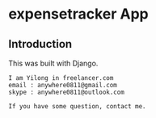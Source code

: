 # expensetracker App

## Introduction
This was built with Django.
```
I am Yilong in freelancer.com
email : anywhere0811@gmail.com
skype : anywhere0811@outlook.com

If you have some question, contact me.
